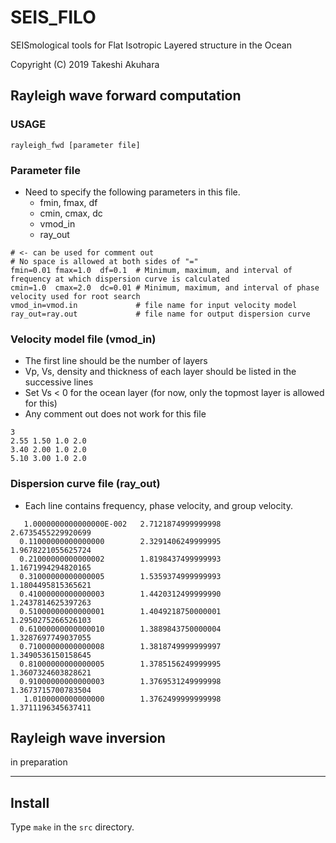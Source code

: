 # SEIS_FILO
SEISmological tools for Flat Isotropic Layered structure in the Ocean

Copyright (C) 2019 Takeshi Akuhara

## Rayleigh wave forward computation
### USAGE
`rayleigh_fwd [parameter file]`
### Parameter file
* Need to specify the following parameters in this file.
  * fmin, fmax, df
  * cmin, cmax, dc
  * vmod_in
  * ray_out

```
# <- can be used for comment out
# No space is allowed at both sides of "="
fmin=0.01 fmax=1.0  df=0.1  # Minimum, maximum, and interval of frequency at which dispersion curve is calculated
cmin=1.0  cmax=2.0  dc=0.01 # Minimum, maximum, and interval of phase velocity used for root search 
vmod_in=vmod.in             # file name for input velocity model
ray_out=ray.out             # file name for output dispersion curve
```

### Velocity model file (vmod_in)

* The first line should be the number of layers
* Vp, Vs, density and thickness of each layer should be listed in the successive lines
* Set Vs < 0 for the ocean layer (for now, only the topmost layer is allowed for this)
* Any comment out does not work for this file 
```
3                 
2.55 1.50 1.0 2.0 
3.40 2.00 1.0 2.0 
5.10 3.00 1.0 2.0 
```

### Dispersion curve file (ray_out)

* Each line contains frequency, phase velocity, and group velocity.
```
   1.0000000000000000E-002   2.7121874999999998        2.6735455229920699     
  0.11000000000000000        2.3291406249999995        1.9678221055625724     
  0.21000000000000002        1.8198437499999993        1.1671994294820165     
  0.31000000000000005        1.5359374999999993        1.1804495815365621     
  0.41000000000000003        1.4420312499999990        1.2437814625397263     
  0.51000000000000001        1.4049218750000001        1.2950275266526103     
  0.61000000000000010        1.3889843750000004        1.3287697749037055     
  0.71000000000000008        1.3818749999999997        1.3490536150158645     
  0.81000000000000005        1.3785156249999995        1.3607324603828621     
  0.91000000000000003        1.3769531249999998        1.3673715700783504     
   1.0100000000000000        1.3762499999999998        1.3711196345637411     
```

## Rayleigh wave inversion

in preparation

---

## Install
Type `make` in the `src` directory.
